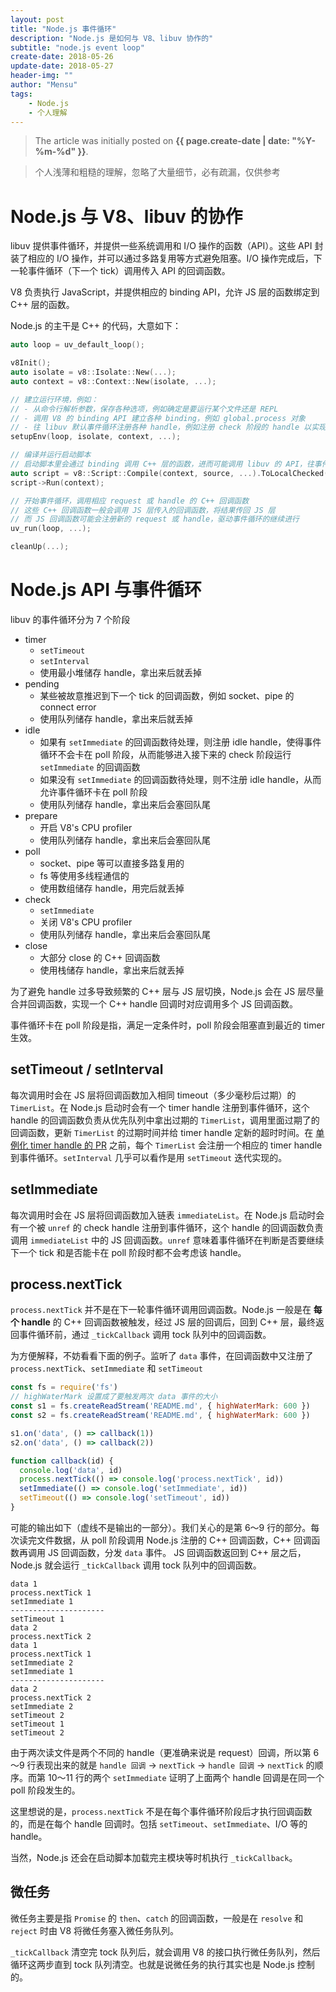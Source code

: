 ```yaml
---
layout: post
title: "Node.js 事件循环"
description: "Node.js 是如何与 V8、libuv 协作的"
subtitle: "node.js event loop"
create-date: 2018-05-26
update-date: 2018-05-27
header-img: ""
author: "Mensu"
tags:
    - Node.js
    - 个人理解
---
```


> The article was initially posted on **{{ page.create-date | date: "%Y-%m-%d" }}**.

> 个人浅薄和粗糙的理解，忽略了大量细节，必有疏漏，仅供参考

# Node.js 与 V8、libuv 的协作

libuv 提供事件循环，并提供一些系统调用和 I/O 操作的函数（API）。这些 API 封装了相应的 I/O 操作，并可以通过多路复用等方式避免阻塞。I/O 操作完成后，下一轮事件循环（下一个 tick）调用传入 API 的回调函数。

V8 负责执行 JavaScript，并提供相应的 binding API，允许 JS 层的函数绑定到 C++ 层的函数。

Node.js 的主干是 C++ 的代码，大意如下：

~~~cpp
auto loop = uv_default_loop();

v8Init();
auto isolate = v8::Isolate::New(...);
auto context = v8::Context::New(isolate, ...);

// 建立运行环境，例如：
// - 从命令行解析参数，保存各种选项，例如确定是要运行某个文件还是 REPL
// - 调用 V8 的 binding API 建立各种 binding，例如 global.process 对象
// - 往 libuv 默认事件循环注册各种 handle，例如注册 check 阶段的 handle 以实现 setImmediate
setupEnv(loop, isolate, context, ...);

// 编译并运行启动脚本
// 启动脚本里会通过 binding 调用 C++ 层的函数，进而可能调用 libuv 的 API，往事件循环注册 request 或 handle
auto script = v8::Script::Compile(context, source, ...).ToLocalChecked();
script->Run(context);

// 开始事件循环，调用相应 request 或 handle 的 C++ 回调函数
// 这些 C++ 回调函数一般会调用 JS 层传入的回调函数，将结果传回 JS 层
// 而 JS 回调函数可能会注册新的 request 或 handle，驱动事件循环的继续进行
uv_run(loop, ...);

cleanUp(...);
~~~

# Node.js API 与事件循环

libuv 的事件循环分为 7 个阶段

- timer
  * `setTimeout`
  * `setInterval`
  * 使用最小堆储存 handle，拿出来后就丢掉
- pending
  * 某些被故意推迟到下一个 tick 的回调函数，例如 socket、pipe 的 connect error
  * 使用队列储存 handle，拿出来后就丢掉
- idle
  * 如果有 `setImmediate` 的回调函数待处理，则注册 idle handle，使得事件循环不会卡在 poll 阶段，从而能够进入接下来的 check 阶段运行 `setImmediate` 的回调函数
  * 如果没有 `setImmediate` 的回调函数待处理，则不注册 idle handle，从而允许事件循环卡在 poll 阶段
  * 使用队列储存 handle，拿出来后会塞回队尾
- prepare
  * 开启 V8's CPU profiler
  * 使用队列储存 handle，拿出来后会塞回队尾
- poll
  * socket、pipe 等可以直接多路复用的
  * fs 等使用多线程通信的
  * 使用数组储存 handle，用完后就丢掉
- check
  * `setImmediate`
  * 关闭 V8's CPU profiler
  * 使用队列储存 handle，拿出来后会塞回队尾
- close
  * 大部分 close 的 C++ 回调函数
  * 使用栈储存 handle，拿出来后就丢掉

为了避免 handle 过多导致频繁的 C++ 层与 JS 层切换，Node.js 会在 JS 层尽量合并回调函数，实现一个 C++ handle 回调时对应调用多个 JS 回调函数。

事件循环卡在 poll 阶段是指，满足一定条件时，poll 阶段会阻塞直到最近的 timer 生效。

## setTimeout / setInterval

每次调用时会在 JS 层将回调函数加入相同 timeout（多少毫秒后过期）的 `TimerList`。在 Node.js 启动时会有一个 timer handle 注册到事件循环，这个 handle 的回调函数负责从优先队列中拿出过期的 `TimerList`，调用里面过期了的回调函数，更新 `TimerList` 的过期时间并给 timer handle 定新的超时时间。在 [单例化 timer handle 的 PR](https://github.com/nodejs/node/pull/20555) 之前，每个 `TimerList` 会注册一个相应的 timer handle 到事件循环。`setInterval` 几乎可以看作是用 `setTimeout` 迭代实现的。

## setImmediate

每次调用时会在 JS 层将回调函数加入链表 `immediateList`。在 Node.js 启动时会有一个被 `unref` 的 check handle 注册到事件循环，这个 handle 的回调函数负责调用 `immediateList` 中的 JS 回调函数。`unref` 意味着事件循环在判断是否要继续下一个 tick 和是否能卡在 poll 阶段时都不会考虑该 handle。

## process.nextTick

`process.nextTick` 并不是在下一轮事件循环调用回调函数。Node.js 一般是在 **每个 handle** 的 C++ 回调函数被触发，经过 JS 层的回调后，回到 C++ 层，最终返回事件循环前，通过 `_tickCallback` 调用 tock 队列中的回调函数。

为方便解释，不妨看看下面的例子。监听了 `data` 事件，在回调函数中又注册了 `process.nextTick`、`setImmediate` 和 `setTimeout`

~~~javascript
const fs = require('fs')
// highWaterMark 设置成了要触发两次 data 事件的大小
const s1 = fs.createReadStream('README.md', { highWaterMark: 600 })
const s2 = fs.createReadStream('README.md', { highWaterMark: 600 })

s1.on('data', () => callback(1))
s2.on('data', () => callback(2))

function callback(id) {
  console.log('data', id)
  process.nextTick(() => console.log('process.nextTick', id))
  setImmediate(() => console.log('setImmediate', id))
  setTimeout(() => console.log('setTimeout', id))
}

~~~

可能的输出如下（虚线不是输出的一部分）。我们关心的是第 6～9 行的部分。每次读完文件数据，从 poll 阶段调用 Node.js 注册的 C++ 回调函数，C++ 回调函数再调用 JS 回调函数，分发 `data` 事件。 JS 回调函数返回到 C++ 层之后，Node.js 就会运行 `_tickCallback` 调用 tock 队列中的回调函数。

~~~plain
data 1
process.nextTick 1
setImmediate 1
---------------------
setTimeout 1
data 2
process.nextTick 2
data 1
process.nextTick 1
setImmediate 2
setImmediate 1
---------------------
data 2
process.nextTick 2
setImmediate 2
setTimeout 2
setTimeout 1
setTimeout 2

~~~

由于两次读文件是两个不同的 handle（更准确来说是 request）回调，所以第 6～9 行表现出来的就是 `handle 回调` -> `nextTick` -> `handle 回调` -> `nextTick` 的顺序。而第 10～11 行的两个 `setImmediate` 证明了上面两个 handle 回调是在同一个 poll 阶段发生的。

这里想说的是，`process.nextTick` 不是在每个事件循环阶段后才执行回调函数的，而是在每个 handle 回调时。包括 `setTimeout`、`setImmediate`、I/O 等的 handle。

当然，Node.js 还会在启动脚本加载完主模块等时机执行 `_tickCallback`。

## 微任务

微任务主要是指 `Promise` 的 `then`、`catch` 的回调函数，一般是在 `resolve` 和 `reject` 时由 V8 将微任务塞入微任务队列。

`_tickCallback`  清空完 tock 队列后，就会调用 V8 的接口执行微任务队列，然后循环这两步直到 tock 队列清空。也就是说微任务的执行其实也是 Node.js 控制的。
